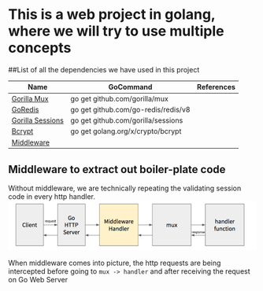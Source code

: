 # This is a web project in golang, where we will try to use multiple concepts
##List of all the dependencies we have used in this project

| Name | GoCommand| References |
| -----|----------| -----------|
| [Gorilla Mux](https://github.com/gorilla/mux) | go get github.com/gorilla/mux |
| [GoRedis](https://github.com/go-redis/redis) | go get github.com/go-redis/redis/v8 |
| [Gorilla Sessions](https://github.com/gorilla/sessions)| go get github.com/gorilla/sessions|
| [Bcrypt](https://github.com/golang/crypto) | go get golang.org/x/crypto/bcrypt|
| [Middleware]() | 

## Middleware to extract out boiler-plate code
Without middleware, we are technically repeating the validating session code in every http handler.
![img.png](static/img.png)

When middleware comes into picture, the http requests are being intercepted before going to `mux -> handler`
and after receiving the request on Go Web Server
